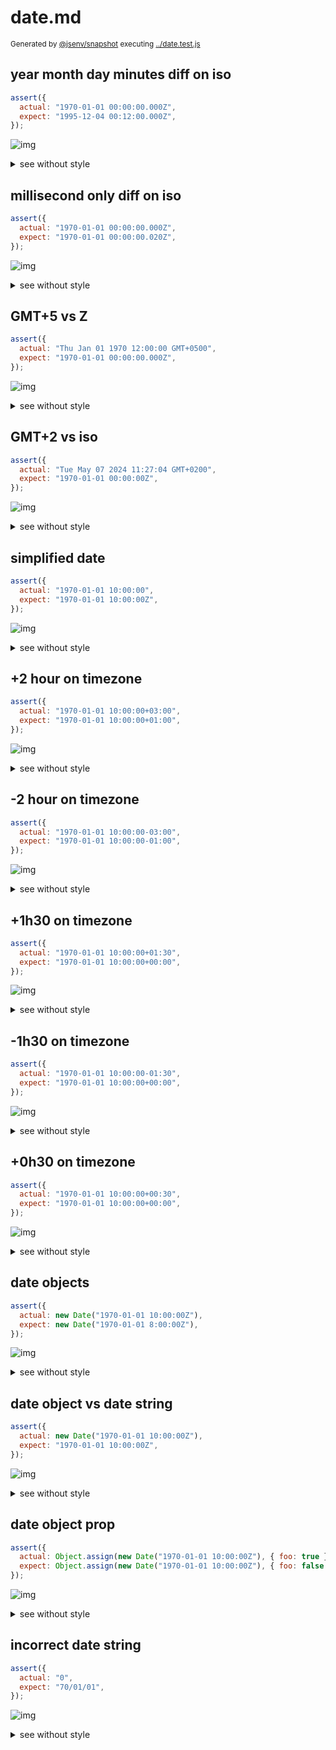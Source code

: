 # date.md

<sub>
  Generated by <a href="https://github.com/jsenv/core/tree/main/packages/independent/snapshot">@jsenv/snapshot</a> executing <a href="../date.test.js">../date.test.js</a>
</sub>

## year month day minutes diff on iso

```js
assert({
  actual: "1970-01-01 00:00:00.000Z",
  expect: "1995-12-04 00:12:00.000Z",
});
```

![img](date/year_month_day_minutes_diff_on_iso_throw.svg)

<details>
  <summary>see without style</summary>

```console
AssertionError: actual and expect are different

actual: "1970-01-01 00:00:00Z"
expect: "1995-12-04 00:12:00Z"
```

</details>


## millisecond only diff on iso

```js
assert({
  actual: "1970-01-01 00:00:00.000Z",
  expect: "1970-01-01 00:00:00.020Z",
});
```

![img](date/millisecond_only_diff_on_iso_throw.svg)

<details>
  <summary>see without style</summary>

```console
AssertionError: actual and expect are different

actual: "1970-01-01 00:00:00.000Z"
expect: "1970-01-01 00:00:00.020Z"
```

</details>


## GMT+5 vs Z

```js
assert({
  actual: "Thu Jan 01 1970 12:00:00 GMT+0500",
  expect: "1970-01-01 00:00:00.000Z",
});
```

![img](date/gmt+5_vs_z_throw.svg)

<details>
  <summary>see without style</summary>

```console
AssertionError: actual and expect are different

actual: "1970-01-01 07:00:00Z"
expect: "1970-01-01 00:00:00Z"
```

</details>


## GMT+2 vs iso

```js
assert({
  actual: "Tue May 07 2024 11:27:04 GMT+0200",
  expect: "1970-01-01 00:00:00Z",
});
```

![img](date/gmt+2_vs_iso_throw.svg)

<details>
  <summary>see without style</summary>

```console
AssertionError: actual and expect are different

actual: "2024-05-07 09:27:04Z"
expect: "1970-01-01 00:00:00Z"
```

</details>


## simplified date

```js
assert({
  actual: "1970-01-01 10:00:00",
  expect: "1970-01-01 10:00:00Z",
});
```

![img](date/simplified_date_throw.svg)

<details>
  <summary>see without style</summary>

```console
AssertionError: actual and expect are different

actual: "1970-01-01 10:00:00"
expect: "1970-01-01 10:00:00Z"
```

</details>


## +2 hour on timezone

```js
assert({
  actual: "1970-01-01 10:00:00+03:00",
  expect: "1970-01-01 10:00:00+01:00",
});
```

![img](date/+2_hour_on_timezone_throw.svg)

<details>
  <summary>see without style</summary>

```console
AssertionError: actual and expect are different

actual: "1970-01-01 07:00:00Z"
expect: "1970-01-01 09:00:00Z"
```

</details>


## -2 hour on timezone

```js
assert({
  actual: "1970-01-01 10:00:00-03:00",
  expect: "1970-01-01 10:00:00-01:00",
});
```

![img](date/-2_hour_on_timezone_throw.svg)

<details>
  <summary>see without style</summary>

```console
AssertionError: actual and expect are different

actual: "1970-01-01 13:00:00Z"
expect: "1970-01-01 11:00:00Z"
```

</details>


## +1h30 on timezone

```js
assert({
  actual: "1970-01-01 10:00:00+01:30",
  expect: "1970-01-01 10:00:00+00:00",
});
```

![img](date/+1h30_on_timezone_throw.svg)

<details>
  <summary>see without style</summary>

```console
AssertionError: actual and expect are different

actual: "1970-01-01 08:30:00Z"
expect: "1970-01-01 10:00:00Z"
```

</details>


## -1h30 on timezone

```js
assert({
  actual: "1970-01-01 10:00:00-01:30",
  expect: "1970-01-01 10:00:00+00:00",
});
```

![img](date/-1h30_on_timezone_throw.svg)

<details>
  <summary>see without style</summary>

```console
AssertionError: actual and expect are different

actual: "1970-01-01 11:30:00Z"
expect: "1970-01-01 10:00:00Z"
```

</details>


## +0h30 on timezone

```js
assert({
  actual: "1970-01-01 10:00:00+00:30",
  expect: "1970-01-01 10:00:00+00:00",
});
```

![img](date/+0h30_on_timezone_throw.svg)

<details>
  <summary>see without style</summary>

```console
AssertionError: actual and expect are different

actual: "1970-01-01 09:30:00Z"
expect: "1970-01-01 10:00:00Z"
```

</details>


## date objects

```js
assert({
  actual: new Date("1970-01-01 10:00:00Z"),
  expect: new Date("1970-01-01 8:00:00Z"),
});
```

![img](date/date_objects_throw.svg)

<details>
  <summary>see without style</summary>

```console
AssertionError: actual and expect are different

actual: Date("1970-01-01 10:00:00Z")
expect: Date("1970-01-01 08:00:00Z")
```

</details>


## date object vs date string

```js
assert({
  actual: new Date("1970-01-01 10:00:00Z"),
  expect: "1970-01-01 10:00:00Z",
});
```

![img](date/date_object_vs_date_string_throw.svg)

<details>
  <summary>see without style</summary>

```console
AssertionError: actual and expect are different

actual: Date("1970-01-01")
expect: "1970-01-01"
```

</details>


## date object prop

```js
assert({
  actual: Object.assign(new Date("1970-01-01 10:00:00Z"), { foo: true }),
  expect: Object.assign(new Date("1970-01-01 10:00:00Z"), { foo: false }),
});
```

![img](date/date_object_prop_throw.svg)

<details>
  <summary>see without style</summary>

```console
AssertionError: actual and expect are different

actual: Date("1970-01-01") {
  foo: true,
}
expect: Date("1970-01-01") {
  foo: false,
}
```

</details>


## incorrect date string

```js
assert({
  actual: "0",
  expect: "70/01/01",
});
```

![img](date/incorrect_date_string_throw.svg)

<details>
  <summary>see without style</summary>

```console
AssertionError: actual and expect are different

actual: "0"
expect: "70/01/01"
```

</details>
